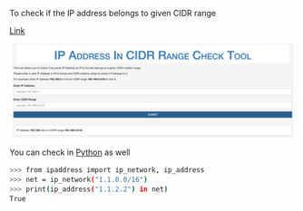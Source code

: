 To check if the IP address belongs to given CIDR range

[Link](https://tehnoblog.org/ip-tools/ip-address-in-cidr-range/)

![](../../images/tools/task-003-if-IP-belongs-to-CIDR/if_ip_in_CIDR.png)



You can check in [Python](https://stackoverflow.com/questions/39358869/check-if-an-ip-is-within-a-range-of-cidr-in-python) as well

```bash
>>> from ipaddress import ip_network, ip_address
>>> net = ip_network("1.1.0.0/16")
>>> print(ip_address("1.1.2.2") in net) 
True
```